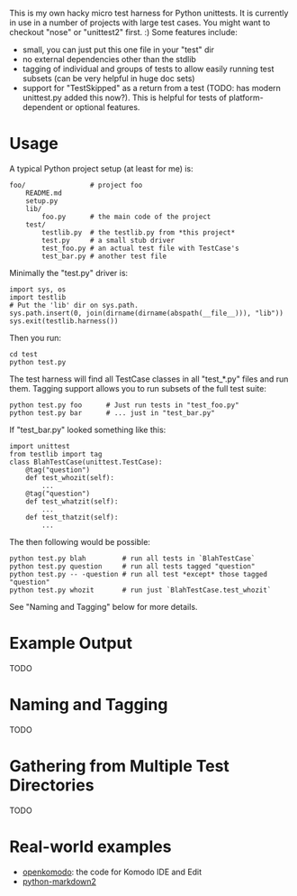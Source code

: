 This is my own hacky micro test harness for Python unittests. It is currently
in use in a number of projects with large test cases. You might want to checkout
"nose" or "unittest2" first. :) Some features include:

- small, you can just put this one file in your "test" dir
- no external dependencies other than the stdlib
- tagging of individual and groups of tests to allow easily running test
  subsets (can be very helpful in huge doc sets)
- support for "TestSkipped" as a return from a test (TODO: has modern
  unittest.py added this now?). This is helpful for tests of platform-dependent
  or optional features.

# Usage

A typical Python project setup (at least for me) is:

    foo/                # project foo
        README.md
        setup.py
        lib/
            foo.py      # the main code of the project
        test/
            testlib.py  # the testlib.py from *this project*
            test.py     # a small stub driver
            test_foo.py # an actual test file with TestCase's
            test_bar.py # another test file

Minimally the "test.py" driver is:

    import sys, os
    import testlib
    # Put the 'lib' dir on sys.path.
    sys.path.insert(0, join(dirname(dirname(abspath(__file__))), "lib"))
    sys.exit(testlib.harness())

Then you run:

    cd test 
    python test.py

The test harness will find all TestCase classes in all "test_*.py" files and
run them. Tagging support allows you to run subsets of the full test suite:

    python test.py foo      # Just run tests in "test_foo.py"
    python test.py bar      # ... just in "test_bar.py"

If "test_bar.py" looked something like this:

    import unittest
    from testlib import tag
    class BlahTestCase(unittest.TestCase):
        @tag("question")
        def test_whozit(self):
            ...
        @tag("question")
        def test_whatzit(self):
            ...
        def test_thatzit(self):
            ...

The then following would be possible:

    python test.py blah         # run all tests in `BlahTestCase`
    python test.py question     # run all tests tagged "question"
    python test.py -- -question # run all test *except* those tagged "question"
    python test.py whozit       # run just `BlahTestCase.test_whozit`

See "Naming and Tagging" below for more details.


# Example Output

TODO

# Naming and Tagging

TODO

# Gathering from Multiple Test Directories

TODO

# Real-world examples

- [openkomodo](http://svn.openkomodo.com/openkomodo/view/openkomodo/trunk/test/test.py): the code for Komodo IDE and Edit
- [python-markdown2](http://code.google.com/p/python-markdown2/source/browse/#svn/trunk/test)

